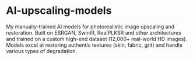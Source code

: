 # AI-upscaling-models
My manually-trained AI models for photorealistic image upscaling and restoration. Built on ESRGAN, SwinIR, RealPLKSR and other architectures and trained on a custom high-end dataset (12,000+ real-world HD images). Models excel at restoring authentic textures (skin, fabric, grit) and handle various types of degradation.
